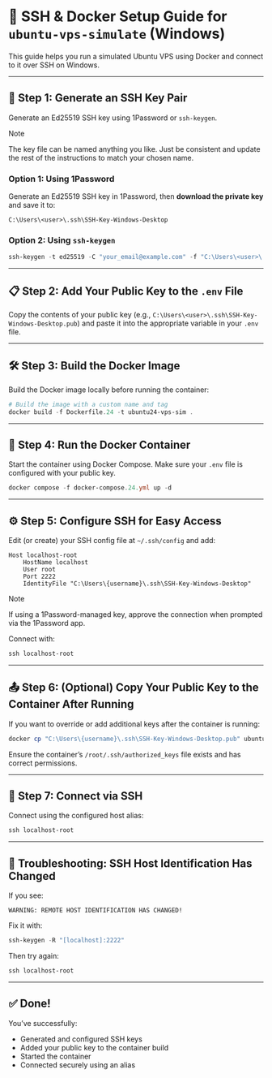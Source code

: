 # 🚀 SSH & Docker Setup Guide for `ubuntu-vps-simulate` (Windows)

This guide helps you run a simulated Ubuntu VPS using Docker and connect to it over SSH on Windows.

---

## 🔐 Step 1: Generate an SSH Key Pair


Generate an Ed25519 SSH key using 1Password or `ssh-keygen`.

> [!Note]
> The key file can be named anything you like. Just be consistent and update the rest of the instructions to match your chosen name.

### Option 1: Using 1Password

Generate an Ed25519 SSH key in 1Password, then **download the private key** and save it to:

```
C:\Users\<user>\.ssh\SSH-Key-Windows-Desktop
```

### Option 2: Using `ssh-keygen`

```powershell
ssh-keygen -t ed25519 -C "your_email@example.com" -f "C:\Users\<user>\.ssh\SSH-Key-Windows-Desktop"
```

---

## 📋 Step 2: Add Your Public Key to the `.env` File

Copy the contents of your public key (e.g., `C:\Users\<user>\.ssh\SSH-Key-Windows-Desktop.pub`) and paste it into the appropriate variable in your `.env` file.

---

## 🛠️ Step 3: Build the Docker Image

Build the Docker image locally before running the container:

```powershell
# Build the image with a custom name and tag
docker build -f Dockerfile.24 -t ubuntu24-vps-sim .
```

---

## 🐳 Step 4: Run the Docker Container

Start the container using Docker Compose. Make sure your `.env` file is configured with your public key.

```powershell
docker compose -f docker-compose.24.yml up -d
```

---

## ⚙️ Step 5: Configure SSH for Easy Access

Edit (or create) your SSH config file at `~/.ssh/config` and add:

```
Host localhost-root
    HostName localhost
    User root
    Port 2222
    IdentityFile "C:\Users\{username}\.ssh\SSH-Key-Windows-Desktop"
```

> [!NOTE]
> If using a 1Password-managed key, approve the connection when prompted via the 1Password app.
> 
> Connect with:
> 
> ```powershell
> ssh localhost-root
> ```

---

## 📤 Step 6: (Optional) Copy Your Public Key to the Container After Running

If you want to override or add additional keys after the container is running:

```powershell
docker cp "C:\Users\{username}\.ssh\SSH-Key-Windows-Desktop.pub" ubuntu-vps-simulate:/root/.ssh/authorized_keys
```

Ensure the container’s `/root/.ssh/authorized_keys` file exists and has correct permissions.

---

## 🔌 Step 7: Connect via SSH

Connect using the configured host alias:

```powershell
ssh localhost-root
```

---

## 🧯 Troubleshooting: SSH Host Identification Has Changed

If you see:

```
WARNING: REMOTE HOST IDENTIFICATION HAS CHANGED!
```

Fix it with:

```powershell
ssh-keygen -R "[localhost]:2222"
```

Then try again:

```powershell
ssh localhost-root
```

---

## ✅ Done!

You’ve successfully:

* Generated and configured SSH keys
* Added your public key to the container build
* Started the container
* Connected securely using an alias
